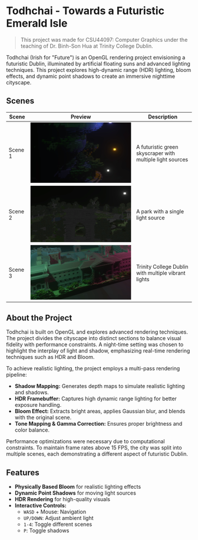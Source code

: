 # Todhchai - Towards a Futuristic Emerald Isle

> This project was made for CSU44097: Computer Graphics under the teaching of Dr. Binh-Son Hua at Trinity College Dublin.

Todhchai (Irish for "Future") is an OpenGL rendering project envisioning a futuristic Dublin, illuminated by artificial floating suns and advanced lighting techniques. This project explores high-dynamic range (HDR) lighting, bloom effects, and dynamic point shadows to create an immersive nighttime cityscape.

## Scenes

| Scene  | Preview | Description |
|--------|---------|-----------------------------------------------------------|
| Scene 1 | ![Scene 1](docs/scene-1.png) | A futuristic green skyscraper with multiple light sources |
| Scene 2 | ![Scene 2](docs/scene-2.png) | A park with a single light source                         |
| Scene 3 | ![Scene 3](docs/scene-3.png) | Trinity College Dublin with multiple vibrant lights       |

## About the Project

Todhchai is built on OpenGL and explores advanced rendering techniques. The project divides the cityscape into distinct sections to balance visual fidelity with performance constraints. A night-time setting was chosen to highlight the interplay of light and shadow, emphasizing real-time rendering techniques such as HDR and Bloom.

To achieve realistic lighting, the project employs a multi-pass rendering pipeline:

- **Shadow Mapping:** Generates depth maps to simulate realistic lighting and shadows.
- **HDR Framebuffer:** Captures high dynamic range lighting for better exposure handling.
- **Bloom Effect:** Extracts bright areas, applies Gaussian blur, and blends with the original scene.
- **Tone Mapping & Gamma Correction:** Ensures proper brightness and color balance.

Performance optimizations were necessary due to computational constraints. To maintain frame rates above 15 FPS, the city was split into multiple scenes, each demonstrating a different aspect of futuristic Dublin.

## Features

- **Physically Based Bloom** for realistic lighting effects
- **Dynamic Point Shadows** for moving light sources
- **HDR Rendering** for high-quality visuals
- **Interactive Controls:**
  - `WASD` + Mouse: Navigation
  - `UP/DOWN`: Adjust ambient light
  - `1-4`: Toggle different scenes
  - `P`: Toggle shadows

